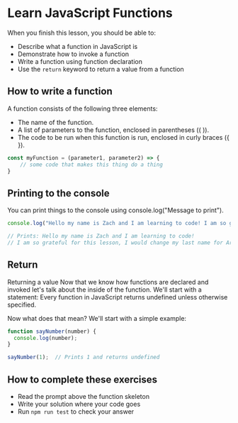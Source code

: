 # Learn JavaScript Functions

When you finish this lesson, you should be able to:

* Describe what a function in JavaScript is
* Demonstrate how to invoke a function
* Write a function using function declaration
* Use the `return` keyword to return a value from a function

## How to write a function

A function consists of the following three elements:

* The name of the function.
* A list of parameters to the function, enclosed in parentheses (( )).
* The code to be run when this function is run, enclosed in curly braces ({ }).

```JavaScript
const myFunction = (parameter1, parameter2) => {
    // some code that makes this thing do a thing
}
```

## Printing to the console

You can print things to the console using console.log("Message to print").

```JavaScript
console.log("Hello my name is Zach and I am learning to code! I am so grateful for this lesson, I would change my last name for Ari")

// Prints: Hello my name is Zach and I am learning to code! 
// I am so grateful for this lesson, I would change my last name for Ari
```

## Return

Returning a value
Now that we know how functions are declared and invoked let's talk about the inside of the function. We'll start with a statement: Every function in JavaScript returns undefined unless otherwise specified.

Now what does that mean? We'll start with a simple example:

```JavaScript
function sayNumber(number) {
  console.log(number);
}

sayNumber(1);  // Prints 1 and returns undefined
```

## How to complete these exercises

* Read the prompt above the function skeleton
* Write your solution where your code goes
* Run `npm run test` to check your answer
